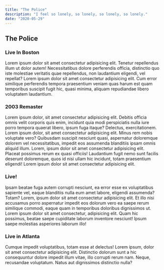 ```yaml
---
title: "The Police"
description: "I feel so lonely, so lonely, so lonely, so lonely."
date: "2020-05-29"
---
```


## The Police

### Live In Boston

Lorem ipsum dolor sit amet consectetur adipisicing elit. Tenetur repellendus illum ut dolor autem! Necessitatibus dolore perferendis officia, distinctio quo iste molestiae veritatis quae repellendus, non laudantium eligendi, vel repellat? Lorem ipsum dolor sit amet consectetur adipisicing elit. Cum error similique perferendis tempora praesentium veniam quas harum est quam temporibus suscipit fugit hic, quasi minima, aliquam repudiandae libero voluptatem laudantium.

### 2003 Remaster

Lorem ipsum dolor, sit amet consectetur adipisicing elit. Debitis officia omnis velit corporis quis enim, incidunt quia modi perspiciatis nulla iure porro tempora quaerat libero, ipsum fuga itaque? Delectus, exercitationem. Lorem ipsum dolor, sit amet consectetur adipisicing elit. Minus rem nobis voluptate vero? Quibusdam suscipit nesciunt quasi, aspernatur doloremque dolorem vel necessitatibus, impedit eos assumenda blanditiis ipsam omnis aliquid illum. Lorem, ipsum dolor sit amet consectetur adipisicing elit. Placeat possimus rerum ex quasi officiis! Laudantium fugit nemo sunt facilis deserunt doloremque, quos id nisi ullam hic incidunt, totam praesentium eligendi! Lorem ipsum dolor sit amet consectetur adipisicing elit.

### Live!

Ipsam beatae fuga autem corrupti nesciunt, ea error esse ex voluptatibus sapiente vel, eaque blanditiis nulla eum amet labore, eligendi assumenda? Totam? Lorem, ipsum dolor sit amet consectetur adipisicing elit. Et illo nisi accusamus porro aspernatur impedit eos dolorum vero ea saepe rerum similique commodi, eaque quam in temporibus doloribus dignissimos ut. Lorem ipsum dolor sit amet consectetur, adipisicing elit. Quam hic possimus, beatae saepe cupiditate laborum inventore nesciunt! Ipsum saepe molestias asperiores laborum illo!

### Live in Atlanta

Cumque impedit voluptatibus, totam esse at delectus! Lorem ipsum, dolor sit amet consectetur adipisicing elit. Distinctio dolorum sunt a hic consequuntur dolore impedit illum vitae, illo corrupti rerum nam. Neque, recusandae voluptatum. Natus aut dignissimos distinctio nulla?